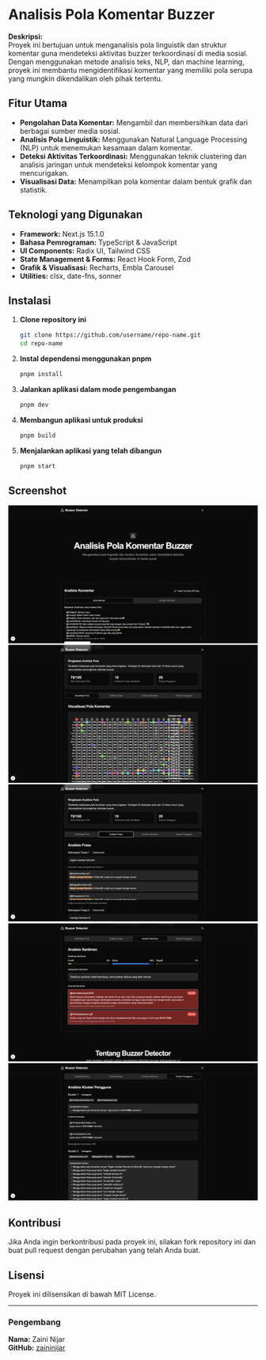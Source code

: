 # Analisis Pola Komentar Buzzer

**Deskripsi:**  
Proyek ini bertujuan untuk menganalisis pola linguistik dan struktur komentar guna mendeteksi aktivitas buzzer terkoordinasi di media sosial. Dengan menggunakan metode analisis teks, NLP, dan machine learning, proyek ini membantu mengidentifikasi komentar yang memiliki pola serupa yang mungkin dikendalikan oleh pihak tertentu.

## Fitur Utama
- **Pengolahan Data Komentar:** Mengambil dan membersihkan data dari berbagai sumber media sosial.
- **Analisis Pola Linguistik:** Menggunakan Natural Language Processing (NLP) untuk menemukan kesamaan dalam komentar.
- **Deteksi Aktivitas Terkoordinasi:** Menggunakan teknik clustering dan analisis jaringan untuk mendeteksi kelompok komentar yang mencurigakan.
- **Visualisasi Data:** Menampilkan pola komentar dalam bentuk grafik dan statistik.

## Teknologi yang Digunakan
- **Framework:** Next.js 15.1.0
- **Bahasa Pemrograman:** TypeScript & JavaScript
- **UI Components:** Radix UI, Tailwind CSS
- **State Management & Forms:** React Hook Form, Zod
- **Grafik & Visualisasi:** Recharts, Embla Carousel
- **Utilities:** clsx, date-fns, sonner

## Instalasi

1. **Clone repository ini**
   ```bash
   git clone https://github.com/username/repo-name.git
   cd repo-name
   ```
2. **Instal dependensi menggunakan pnpm**
   ```bash
   pnpm install
   ```
3. **Jalankan aplikasi dalam mode pengembangan**
   ```bash
   pnpm dev
   ```
4. **Membangun aplikasi untuk produksi**
   ```bash
   pnpm build
   ```
5. **Menjalankan aplikasi yang telah dibangun**
   ```bash
   pnpm start
   ```

## Screenshot
![Buzzer Detector](./public/preview/Screen%20Shot%202025-03-30%20at%2005.10.50.png)
![Visualisasi Pola](./public/preview/Screen%20Shot%202025-03-30%20at%2005.11.39.png)
![Analisis Frasa](./public/preview/Screen%20Shot%202025-03-30%20at%2005.12.10.png)
![Analisis Sentimen](./public/preview/Screen%20Shot%202025-03-30%20at%2005.15.57.png)
![Kluster Pengguna](./public/preview/Screen%20Shot%202025-03-30%20at%2005.14.12.png)

## Kontribusi
Jika Anda ingin berkontribusi pada proyek ini, silakan fork repository ini dan buat pull request dengan perubahan yang telah Anda buat.

## Lisensi
Proyek ini dilisensikan di bawah MIT License.

---

### Pengembang
**Nama:** Zaini Nijar  
**GitHub:** [zaininijar](https://github.com/zaininijar)

